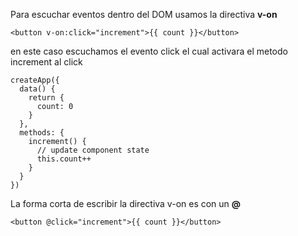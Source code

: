 Para escuchar eventos dentro del DOM usamos la directiva **v-on**

```
<button v-on:click="increment">{{ count }}</button>
```

en este caso escuchamos el evento click el cual activara el metodo increment al click

```
createApp({
  data() {
    return {
      count: 0
    }
  },
  methods: {
    increment() {
      // update component state
      this.count++
    }
  }
})
```

La forma corta de escribir la directiva v-on es con un **@**

```
<button @click="increment">{{ count }}</button>
```

